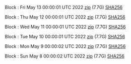 Block [](https://insight.dash.org/insight/block/): Fri May 13 00:00:01 UTC 2022 [zip](https://dash-bootstrap.ams3.digitaloceanspaces.com/mainnet/2022-05-13/bootstrap.dat.zip) (7.7G) [SHA256](https://dash-bootstrap.ams3.digitaloceanspaces.com/mainnet/2022-05-13/sha256.txt)

Block [](https://insight.dash.org/insight/block/): Thu May 12 00:00:01 UTC 2022 [zip](https://dash-bootstrap.ams3.digitaloceanspaces.com/mainnet/2022-05-12/bootstrap.dat.zip) (7.7G) [SHA256](https://dash-bootstrap.ams3.digitaloceanspaces.com/mainnet/2022-05-12/sha256.txt)

Block [](https://insight.dash.org/insight/block/): Wed May 11 00:00:01 UTC 2022 [zip](https://dash-bootstrap.ams3.digitaloceanspaces.com/mainnet/2022-05-11/bootstrap.dat.zip) (7.7G) [SHA256](https://dash-bootstrap.ams3.digitaloceanspaces.com/mainnet/2022-05-11/sha256.txt)

Block [](https://insight.dash.org/insight/block/): Tue May 10 00:00:01 UTC 2022 [zip](https://dash-bootstrap.ams3.digitaloceanspaces.com/mainnet/2022-05-10/bootstrap.dat.zip) (7.7G) [SHA256](https://dash-bootstrap.ams3.digitaloceanspaces.com/mainnet/2022-05-10/sha256.txt)

Block [](https://insight.dash.org/insight/block/): Mon May  9 00:00:02 UTC 2022 [zip](https://dash-bootstrap.ams3.digitaloceanspaces.com/mainnet/2022-05-09/bootstrap.dat.zip) (7.7G) [SHA256](https://dash-bootstrap.ams3.digitaloceanspaces.com/mainnet/2022-05-09/sha256.txt)

Block [](https://insight.dash.org/insight/block/): Sun May  8 00:00:02 UTC 2022 [zip](https://dash-bootstrap.ams3.digitaloceanspaces.com/mainnet/2022-05-08/bootstrap.dat.zip) (7.7G) [SHA256](https://dash-bootstrap.ams3.digitaloceanspaces.com/mainnet/2022-05-08/sha256.txt)
